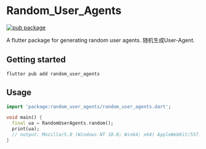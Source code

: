 # Random_User_Agents

[![pub package](https://img.shields.io/pub/v/flutter_icons.svg)](https://pub.dev/packages/random_user_agents)

A flutter package for generating random user agents.
随机生成User-Agent.


## Getting started

```shell 
flutter pub add random_user_agents
```

## Usage


```dart
import 'package:random_user_agents/random_user_agents.dart';

void main() {
  final ua = RandomUserAgents.random();
  print(ua);
  // output: Mozilla/5.0 (Windows NT 10.0; Win64; x64) AppleWebKit/537.36 (KHTML, like Gecko) Chrome/126.0.0.0 Safari/537.36
}
```
